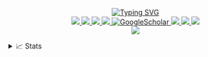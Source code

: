 <p align="center">
<a href="https://MaloOLIVIER.github.io">
  <img src="https://readme-typing-svg.demolab.com?font=Fira+Code&color=4169E1&size=18&duration=2000&pause=100&multiline=true&width=700&height=80&lines=Malo+OLIVIER;AI+Research+Engineer+%7C+Soon+PhD+student!+%7C+Software+Engineer;AI+%7C+Acoustics+%7C+Drones" alt="Typing SVG" />
</a>
<br/>

<a href="https://MaloOLIVIER.github.io">
    <img src="https://img.shields.io/badge/Website-MaloOLIVIER.github.io-white?style=for-the-badge&color=4169E1">
</a> 
<a href="https://maloolivier.github.io/static/images/papers/CVENMaloOLIVIER.pdf">
    <img src="https://img.shields.io/badge/PDF-CV-red?style=for-the-badge&logo=adobe">
</a>  
<a href="https://www.linkedin.com/in/MaloOLIVIER/">
    <img src="https://img.shields.io/badge/-Linkedin-blue?style=for-the-badge&logo=linkedin">
</a>
<a href="mailto:MaloOLIVIER333@gmail.com">
    <img src="https://img.shields.io/badge/-Email-red?style=for-the-badge&logo=gmail&logoColor=white">
</a>
<a href='https://scholar.google.fr/citations?hl=fr&user=BH9n_XEAAAAJ'>
    <img alt='GoogleScholar' src='https://img.shields.io/badge/Scholar-100000?style=for-the-badge&logo=GoogleScholar&logoColor=white&&color=0181FF'>
</a>
<a href="https://www.researchgate.net/profile/Malo-Olivier">
    <img src="https://img.shields.io/badge/ResearchGate-white?style=for-the-badge&logo=researchgate&logoColor=white&color=00CCBB">
</a>
<a href="https://huggingface.co/MaloOLIVIER">
    <img src="https://img.shields.io/badge/HuggingFace-black?style=for-the-badge&logo=huggingface&logoColor=black&color=FFD21E">
</a>
<a href="https://orcid.org/0009-0000-6534-8962">
    <img src="https://img.shields.io/badge/ORCID-white?style=for-the-badge&logo=orcid&logoColor=white&color=#A6CE39">
</a>
<br/>

<a href="https://github.com/MaloOLIVIER">
    <img src="https://github-stats-alpha.vercel.app/api?username=MaloOLIVIER&cc=22272e&tc=4169E1&ic=fff&bc=0000">
</a>

<details>
<summary>📈 Stats</summary>
<br>
<div align="center">
  My Github Stats
  
  ![](http://github-profile-summary-cards.vercel.app/api/cards/profile-details?username=MaloOLIVIER&theme=dracula) 
  
  ![](http://github-profile-summary-cards.vercel.app/api/cards/repos-per-language?username=MaloOLIVIER&theme=dracula) 
  ![](http://github-profile-summary-cards.vercel.app/api/cards/most-commit-language?username=MaloOLIVIER&theme=dracula)
</div>

</details>
</p>
